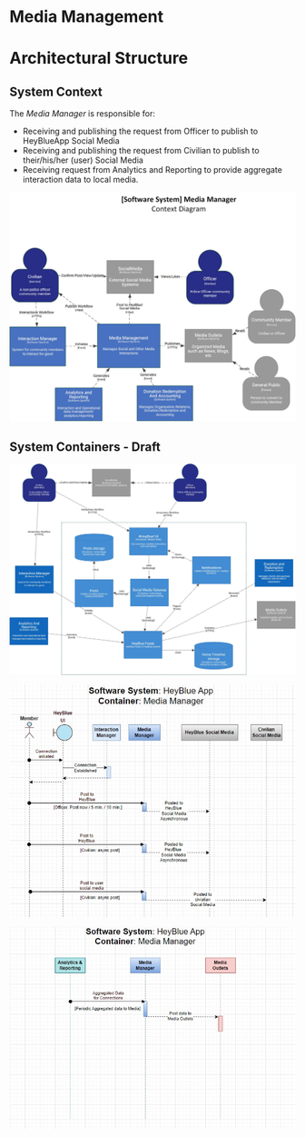 # Media Management

# Architectural Structure

## System Context
The *Media Manager* is responsible for:
 * Receiving and publishing the request from Officer to publish to HeyBlueApp Social Media
 * Receiving and publishing the request from Civilian to publish to their/his/her (user) Social Media
 * Receiving request from Analytics and Reporting to provide aggregate interaction data to local media.
 
 
![Media Management System Context](./Media%20Context.jpg)

## System Containers - Draft

![Media Management System Container](./Media%20Containers.jpg)


![Media Management Sequence Diagram](./Sequence_HeyBlue_Social_Media_Posting.jpg)


![Media Management Sequence Diagram](./Sequence_HeyBlue_Local_Media_Posting.jpg)

